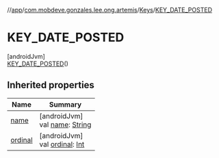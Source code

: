 //[app](../../../../index.md)/[com.mobdeve.gonzales.lee.ong.artemis](../../index.md)/[Keys](../index.md)/[KEY_DATE_POSTED](index.md)

# KEY_DATE_POSTED

[androidJvm]\
[KEY_DATE_POSTED](index.md)()

## Inherited properties

| Name | Summary |
|---|---|
| [name](name.md) | [androidJvm]<br>val [name](name.md): [String](https://kotlinlang.org/api/latest/jvm/stdlib/kotlin/-string/index.html) |
| [ordinal](ordinal.md) | [androidJvm]<br>val [ordinal](ordinal.md): [Int](https://kotlinlang.org/api/latest/jvm/stdlib/kotlin/-int/index.html) |
